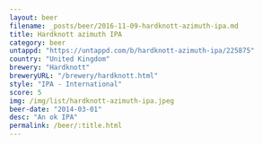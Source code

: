 ```yaml
---
layout: beer
filename: _posts/beer/2016-11-09-hardknott-azimuth-ipa.md
title: Hardknott azimuth IPA
category: beer
untappd: "https://untappd.com/b/hardknott-azimuth-ipa/225875"
country: "United Kingdom"
brewery: "Hardknott"
breweryURL: "/brewery/hardknott.html"
style: "IPA - International"
score: 5
img: /img/list/hardknott-azimuth-ipa.jpeg
beer-date: "2014-03-01"
desc: "An ok IPA"
permalink: /beer/:title.html
---
```

